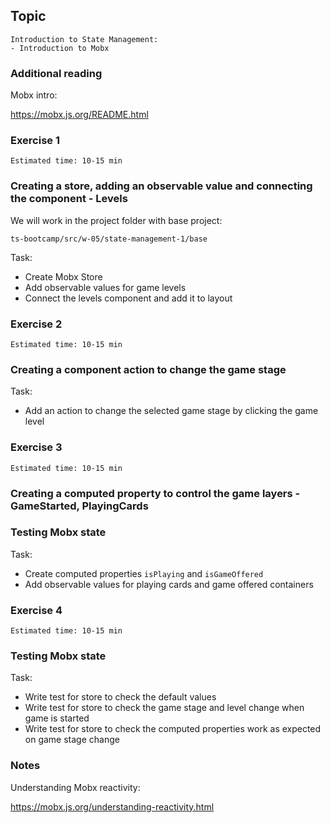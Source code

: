 ## Topic

```text
Introduction to State Management:
- Introduction to Mobx 
```

### Additional reading

Mobx intro:

https://mobx.js.org/README.html

### Exercise 1

`Estimated time: 10-15 min`

### Creating a store, adding an observable value and connecting the component - Levels

We will work in the project folder with base project:

`ts-bootcamp/src/w-05/state-management-1/base`

Task:

- Create Mobx Store
- Add observable values for game levels
- Connect the levels component and add it to layout

### Exercise 2

`Estimated time: 10-15 min`

### Creating a component action to change the game stage

Task:

- Add an action to change the selected game stage by clicking the game level


### Exercise 3

`Estimated time: 10-15 min`
 
### Creating a computed property to control the game layers - GameStarted, PlayingCards
### Testing Mobx state

Task:

- Create computed properties `isPlaying` and `isGameOffered`
- Add observable values for playing cards and game offered containers

### Exercise 4

`Estimated time: 10-15 min`
 
### Testing Mobx state

Task:

- Write test for store to check the default values
- Write test for store to check the game stage and level change when game is started
- Write test for store to check the computed properties work as expected on game stage change

### Notes

Understanding Mobx reactivity:

https://mobx.js.org/understanding-reactivity.html

